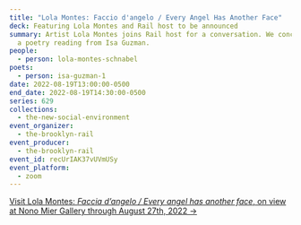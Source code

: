 ```yaml
---
title: "Lola Montes: Faccio d'angelo / Every Angel Has Another Face"
deck: Featuring Lola Montes and Rail host to be announced
summary: Artist Lola Montes joins Rail host for a conversation. We conclude with
  a poetry reading from Isa Guzman.
people:
  - person: lola-montes-schnabel
poets:
  - person: isa-guzman-1
date: 2022-08-19T13:00:00-0500
end_date: 2022-08-19T14:30:00-0500
series: 629
collections:
  - the-new-social-environment
event_organizer:
  - the-brooklyn-rail
event_producer:
  - the-brooklyn-rail
event_id: recUrIAK37vUVmUSy
event_platform:
  - zoom
---
```

[Visit Lola Montes: *Faccia d’angelo / Every angel has another face*, on view at Nono Mier Gallery through August 27th, 2022 →](https://www.miergallery.com/exhibitions/lola-montes)